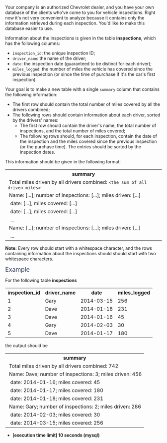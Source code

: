<p>Your company is an authorized Chevrolet dealer, and you have your own database of the clients who've come to you for vehicle inspections. Right now it's not very convenient to analyze because it contains only the information retrieved during each inspection. You'd like to make this database easier to use.</p>
<p>Information about the inspections is given in the table <strong>inspections</strong>, which has the following columns:</p>
<ul>
<li><code>inspection_id</code>: the unique inspection ID;</li>
<li><code>driver_name</code>: the name of the driver;</li>
<li><code>date</code>: the inspection date (guaranteed to be distinct for each driver);</li>
<li><code>miles_logged</code>: the number of miles the vehicle has covered since the previous inspection (or since the time of purchase if it's the car's first inspection).</li>
</ul>
<p>Your goal is to make a new table with a single <code>summary</code> column that contains the following information:</p>
<ul>
<li>The first row should contain the total number of miles covered by all the drivers combined;</li>
<li>The following rows should contain information about each driver, sorted by the drivers' names:
<ul>
<li>The first row should contain the driver's name, the total number of inspections, and the total number of miles covered;</li>
<li>The following rows should, for each inspection, contain the date of the inspection and the miles covered since the previous inspection (or the purchase time). The entries should be sorted by the inspection dates.</li>
</ul>
</li>
</ul>
<p>This information should be given in the following format:</p>
<table>
<tr>
<th>summary</th>
</tr>
<tr>
<td> Total miles driven by all drivers combined: <code>&lt;the sum of all driven miles&gt;</code></td>
</tr>
<tr>
<td> Name: [...]; number of inspections: [...]; miles driven: [...]</td>
</tr>
<tr>
<td>  date: [...]; miles covered: [...]</td>
</tr>
<tr>
<td>  date: [...]; miles covered: [...]</td>
</tr>
<tr>
<td>  ...
</td></tr>
<tr>
<td> Name: [...]; number of inspections: [...]; miles driven: [...]</td>
</tr>
<tr>
<td>  ...</td>
</tr>
</table>
<p><strong>Note:</strong> Every row should start with a whitespace character, and the rows containing information about the inspections should should start with two whitespace characters.</p>
<p><span class="markdown--header" style="color:#2b3b52;font-size:1.4em">Example</span></p>
<p>For the following table <strong>inspections</strong></p>
<table>
  <tr>
    <th>inspection_id</th>
    <th>driver_name</th>
    <th>date</th>
    <th>miles_logged</th>
  </tr>
  <tr>
    <td>1</td>
    <td>Gary</td>
    <td>2014-03-15</td>
    <td>256</td>
  </tr>
  <tr>
    <td>2</td>
    <td>Dave</td>
    <td>2014-01-18</td>
    <td>231</td>
  </tr>
  <tr>
    <td>3</td>
    <td>Dave</td>
    <td>2014-01-16</td>
    <td>45</td>
  </tr>
  <tr>
    <td>4</td>
    <td>Gary</td>
    <td>2014-02-03</td>
    <td>30</td>
  </tr>
  <tr>
    <td>5</td>
    <td>Dave</td>
    <td>2014-01-17</td>
    <td>180</td>
  </tr>
</table>
<p>the output should be</p>
<table>
<tr>
<th>summary</th>
</tr>
<tr>
<td> Total miles driven by all drivers combined: 742</td>
</tr>
<tr>
<td> Name: Dave; number of inspections: 3; miles driven: 456</td>
</tr>
<tr>
<td>  date: 2014-01-16; miles covered: 45</td>
</tr>
<tr>
<td>  date: 2014-01-17; miles covered: 180</td>
</tr>
<tr>
<td>  date: 2014-01-18; miles covered: 231</td>
</tr>
<tr>
<td> Name: Gary; number of inspections: 2; miles driven: 286</td>
</tr>
<tr>
<td>  date: 2014-02-03; miles covered: 30</td>
</tr>
<tr>
<td>  date: 2014-03-15; miles covered: 256</td>
</tr>
</table>
<ul>
<li><strong>[execution time limit] 10 seconds (mysql)</strong></li>
</ul>
